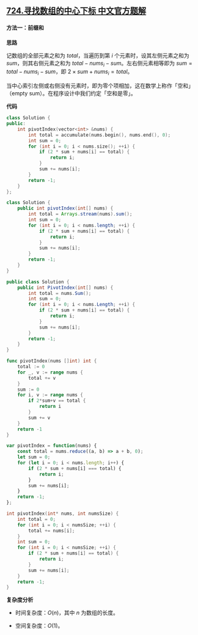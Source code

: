 ## [724.寻找数组的中心下标 中文官方题解](https://leetcode.cn/problems/find-pivot-index/solutions/100000/xun-zhao-shu-zu-de-zhong-xin-suo-yin-by-gzjle)

#### 方法一：前缀和

**思路**

记数组的全部元素之和为 $\textit{total}$，当遍历到第 $i$ 个元素时，设其左侧元素之和为 $\textit{sum}$，则其右侧元素之和为 $\textit{total}-\textit{nums}_i-\textit{sum}$。左右侧元素相等即为 $\textit{sum}=\textit{total}-\textit{nums}_i-\textit{sum}$，即 $2\times\textit{sum}+\textit{nums}_i=\textit{total}$。

当中心索引左侧或右侧没有元素时，即为零个项相加，这在数学上称作「空和」（$\text{empty sum}$）。在程序设计中我们约定「空和是零」。

**代码**

```C++ [sol1-C++]
class Solution {
public:
    int pivotIndex(vector<int> &nums) {
        int total = accumulate(nums.begin(), nums.end(), 0);
        int sum = 0;
        for (int i = 0; i < nums.size(); ++i) {
            if (2 * sum + nums[i] == total) {
                return i;
            }
            sum += nums[i];
        }
        return -1;
    }
};
```

```Java [sol1-Java]
class Solution {
    public int pivotIndex(int[] nums) {
        int total = Arrays.stream(nums).sum();
        int sum = 0;
        for (int i = 0; i < nums.length; ++i) {
            if (2 * sum + nums[i] == total) {
                return i;
            }
            sum += nums[i];
        }
        return -1;
    }
}
```

```C# [sol1-C#]
public class Solution {
    public int PivotIndex(int[] nums) {
        int total = nums.Sum();
        int sum = 0;
        for (int i = 0; i < nums.Length; ++i) {
            if (2 * sum + nums[i] == total) {
                return i;
            }
            sum += nums[i];
        }
        return -1;
    }
}
```

```Go [sol1-Golang]
func pivotIndex(nums []int) int {
    total := 0
    for _, v := range nums {
        total += v
    }
    sum := 0
    for i, v := range nums {
        if 2*sum+v == total {
            return i
        }
        sum += v
    }
    return -1
}
```

```JavaScript [sol1-JavaScript]
var pivotIndex = function(nums) {
    const total = nums.reduce((a, b) => a + b, 0);
    let sum = 0;
    for (let i = 0; i < nums.length; i++) {
        if (2 * sum + nums[i] === total) {
            return i;
        }
        sum += nums[i];
    }
    return -1;
};
```

```C [sol1-C]
int pivotIndex(int* nums, int numsSize) {
    int total = 0;
    for (int i = 0; i < numsSize; ++i) {
        total += nums[i];
    }
    int sum = 0;
    for (int i = 0; i < numsSize; ++i) {
        if (2 * sum + nums[i] == total) {
            return i;
        }
        sum += nums[i];
    }
    return -1;
}
```

**复杂度分析**

* 时间复杂度：$O(n)$，其中 $n$ 为数组的长度。

* 空间复杂度：$O(1)$。